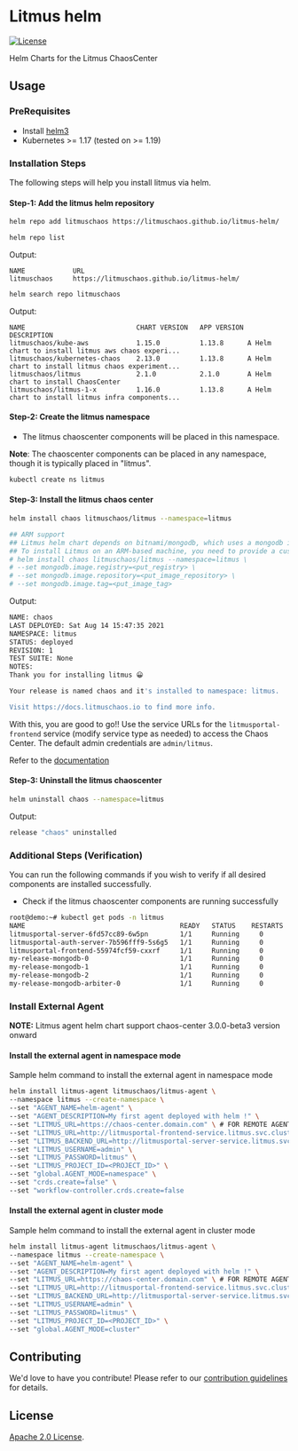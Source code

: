 # Litmus helm

[![License](https://img.shields.io/badge/License-Apache%202.0-blue.svg)](https://opensource.org/licenses/Apache-2.0)
[![<litmuschaos>](https://circleci.com/gh/litmuschaos/litmus-helm/tree/master.svg?style=svg)](https://circleci.com/gh/litmuschaos/litmus-helm/tree/master)

Helm Charts for the Litmus ChaosCenter

## Usage

### PreRequisites

- Install [helm3](https://helm.sh/docs/intro/install/)
- Kubernetes >= 1.17 (tested on >= 1.19)

### Installation Steps

The following steps will help you install litmus via helm.

#### Step-1: Add the litmus helm repository

```bash
helm repo add litmuschaos https://litmuschaos.github.io/litmus-helm/

helm repo list
```

Output:

```
NAME            URL
litmuschaos     https://litmuschaos.github.io/litmus-helm/
```

```bash
helm search repo litmuschaos
```

Output:

```
NAME                        	CHART VERSION	APP VERSION	DESCRIPTION
litmuschaos/kube-aws        	1.15.0       	1.13.8     	A Helm chart to install litmus aws chaos experi...
litmuschaos/kubernetes-chaos	2.13.0       	1.13.8     	A Helm chart to install litmus chaos experiment...
litmuschaos/litmus          	2.1.0          	2.1.0      	A Helm chart to install ChaosCenter
litmuschaos/litmus-1-x      	1.16.0       	1.13.8     	A Helm chart to install litmus infra components...
```

#### Step-2: Create the litmus namespace

- The litmus chaoscenter components will be placed in this namespace.

**Note**: The chaoscenter components can be placed in any namespace, though it is typically placed in "litmus".

```bash
kubectl create ns litmus
```

#### Step-3: Install the litmus chaos center

```bash
helm install chaos litmuschaos/litmus --namespace=litmus

## ARM support
## Litmus helm chart depends on bitnami/mongodb, which uses a mongodb image that is not build for ARM arch.
## To install Litmus on an ARM-based machine, you need to provide a custom MongoDB ARM image.
# helm install chaos litmuschaos/litmus --namespace=litmus \
# --set mongodb.image.registry=<put_registry> \
# --set mongodb.image.repository=<put_image_repository> \
# --set mongodb.image.tag=<put_image_tag>
```

Output:

```bash
NAME: chaos
LAST DEPLOYED: Sat Aug 14 15:47:35 2021
NAMESPACE: litmus
STATUS: deployed
REVISION: 1
TEST SUITE: None
NOTES:
Thank you for installing litmus 😀

Your release is named chaos and it's installed to namespace: litmus.

Visit https://docs.litmuschaos.io to find more info.
```

With this, you are good to go!! Use the service URLs for the `litmusportal-frontend` service (modify service type as needed)
to access the Chaos Center. The default admin credentials are `admin/litmus`.

Refer to the [documentation](https://docs.litmuschaos.io/)

#### Step-3: Uninstall the litmus chaoscenter

```bash
helm uninstall chaos --namespace=litmus
```

Output:

```bash
release "chaos" uninstalled
```

### Additional Steps (Verification)

You can run the following commands if you wish to verify if all desired components are installed successfully.

- Check if the litmus chaoscenter components are running successfully

```bash
root@demo:~# kubectl get pods -n litmus
NAME                                       READY   STATUS    RESTARTS   AGE
litmusportal-server-6fd57cc89-6w5pn        1/1     Running     0          57s
litmusportal-auth-server-7b596fff9-5s6g5   1/1     Running     0          57s
litmusportal-frontend-55974fcf59-cxxrf     1/1     Running     0          58s
my-release-mongodb-0                       1/1     Running     0          63s
my-release-mongodb-1                       1/1     Running     0          63s
my-release-mongodb-2                       1/1     Running     0          62s
my-release-mongodb-arbiter-0               1/1     Running     0          64s

```

### Install External Agent

**NOTE:** Litmus agent helm chart support chaos-center 3.0.0-beta3 version onward

#### Install the external agent in namespace mode

Sample helm command to install the external agent in namespace mode

```bash
helm install litmus-agent litmuschaos/litmus-agent \
--namespace litmus --create-namespace \
--set "AGENT_NAME=helm-agent" \
--set "AGENT_DESCRIPTION=My first agent deployed with helm !" \
--set "LITMUS_URL=https://chaos-center.domain.com" \ # FOR REMOTE AGENT (INGRESS)
--set "LITMUS_URL=http://litmusportal-frontend-service.litmus.svc.cluster.local:9091" \ # FOR SELF AGENT (SVC)
--set "LITMUS_BACKEND_URL=http://litmusportal-server-service.litmus.svc.cluster.local:9002" \ # FOR SELF AGENT (SVC)
--set "LITMUS_USERNAME=admin" \
--set "LITMUS_PASSWORD=litmus" \
--set "LITMUS_PROJECT_ID=<PROJECT_ID>" \
--set "global.AGENT_MODE=namespace" \
--set "crds.create=false" \
--set "workflow-controller.crds.create=false
```

#### Install the external agent in cluster mode

Sample helm command to install the external agent in cluster mode

```bash
helm install litmus-agent litmuschaos/litmus-agent \
--namespace litmus --create-namespace \
--set "AGENT_NAME=helm-agent" \
--set "AGENT_DESCRIPTION=My first agent deployed with helm !" \
--set "LITMUS_URL=https://chaos-center.domain.com" \ # FOR REMOTE AGENT (INGRESS)
--set "LITMUS_URL=http://litmusportal-frontend-service.litmus.svc.cluster.local:9091" \ # FOR SELF AGENT (SVC)
--set "LITMUS_BACKEND_URL=http://litmusportal-server-service.litmus.svc.cluster.local:9002" \ # FOR SELF AGENT (SVC)
--set "LITMUS_USERNAME=admin" \
--set "LITMUS_PASSWORD=litmus" \
--set "LITMUS_PROJECT_ID=<PROJECT_ID>" \
--set "global.AGENT_MODE=cluster"
```

## Contributing

We'd love to have you contribute! Please refer to our [contribution guidelines](CONTRIBUTING.md) for details.

## License

[Apache 2.0 License](./LICENSE).